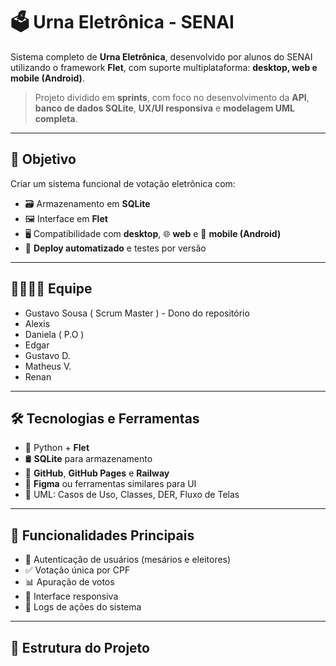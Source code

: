 # 🗳️ Urna Eletrônica - SENAI

Sistema completo de **Urna Eletrônica**, desenvolvido por alunos do SENAI utilizando o framework **Flet**, com suporte multiplataforma: **desktop, web e mobile (Android)**.

> Projeto dividido em **sprints**, com foco no desenvolvimento da **API**, **banco de dados SQLite**, **UX/UI responsiva** e **modelagem UML completa**.

---

## 🎯 Objetivo

Criar um sistema funcional de votação eletrônica com:
- 🗃️ Armazenamento em **SQLite**
- 🖼️ Interface em **Flet**
- 🖥️ Compatibilidade com **desktop**, 🌐 **web** e 📱 **mobile (Android)**
- 🚀 **Deploy automatizado** e testes por versão

---

## 👨‍👩‍👧‍👦 Equipe
- Gustavo Sousa ( Scrum Master ) - Dono do repositório
- Alexis  
- Daniela ( P.O )
- Edgar  
- Gustavo D.  
- Matheus V.  
- Renan  

---

## 🛠️ Tecnologias e Ferramentas

- 🐍 Python + **Flet**
- 🛢️ **SQLite** para armazenamento
- 🔗 **GitHub**, **GitHub Pages** e **Railway**
- 🧩 **Figma** ou ferramentas similares para UI
- 🧬 UML: Casos de Uso, Classes, DER, Fluxo de Telas

---

## 🧩 Funcionalidades Principais

- 🔐 Autenticação de usuários (mesários e eleitores)
- ✅ Votação única por CPF
- 📊 Apuração de votos
- 📱 Interface responsiva
- 🧾 Logs de ações do sistema

---

## 📁 Estrutura do Projeto

